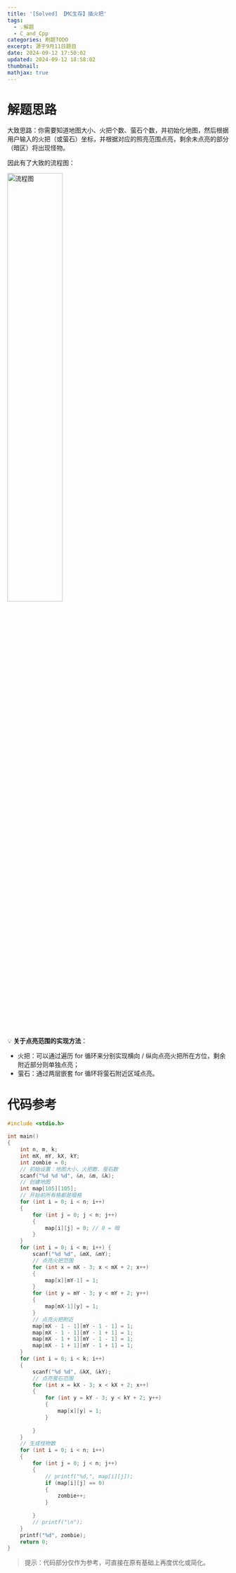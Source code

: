 ```yaml
---
title: '[Solved] 【MC生存】插火把'
tags:
  - 💡解题
  - C_and_Cpp
categories: 刷题TODO
excerpt: 源于9月11日题目
date: 2024-09-12 17:50:02
updated: 2024-09-12 18:58:02
thumbnail:
mathjax: true
---
```


# 解题思路

大致思路：你需要知道地图大小、火把个数、萤石个数，并初始化地图，然后根据用户输入的火把（或萤石）坐标，并根据对应的照亮范围点亮，剩余未点亮的部分（暗区）将出现怪物。

因此有了大致的流程图：

<img src="/images/2024/0912/01.png" alt="流程图" style="width: 50%;" />

💡 **关于点亮范围的实现方法**：

- 火把：可以通过遍历 for 循环来分别实现横向 / 纵向点亮火把所在方位，剩余附近部分则单独点亮；
- 萤石：通过两层嵌套 for 循环将萤石附近区域点亮。


# 代码参考

```c
#include <stdio.h>

int main()
{
    int n, m, k;
    int mX, mY, kX, kY;
    int zombie = 0;
    // 初始设置：地图大小、火把数、萤石数
    scanf("%d %d %d", &n, &m, &k);
    // 创建地图
    int map[105][105];
    // 开始前所有格都是暗格
    for (int i = 0; i < n; i++)
    {
        for (int j = 0; j < n; j++)
        {
            map[i][j] = 0; // 0 = 暗
        }
    }
    for (int i = 0; i < m; i++) {
        scanf("%d %d", &mX, &mY);
        // 点亮火把范围
        for (int x = mX - 3; x < mX + 2; x++)
        {
            map[x][mY-1] = 1;
        }
        for (int y = mY - 3; y < mY + 2; y++)
        {
            map[mX-1][y] = 1;
        }
        // 点亮火把附近
        map[mX - 1 - 1][mY - 1 - 1] = 1;
        map[mX - 1 - 1][mY - 1 + 1] = 1;
        map[mX - 1 + 1][mY - 1 - 1] = 1;
        map[mX - 1 + 1][mY - 1 + 1] = 1;
    }
    for (int i = 0; i < k; i++)
    {
        scanf("%d %d", &kX, &kY);
        // 点亮萤石范围
        for (int x = kX - 3; x < kX + 2; x++)
        {
            for (int y = kY - 3; y < kY + 2; y++)
            {
                map[x][y] = 1;
            }
            
        }
    }
    // 生成怪物数
    for (int i = 0; i < n; i++)
    {
        for (int j = 0; j < n; j++)
        {
            // printf("%d,", map[i][j]);
            if (map[i][j] == 0)
            {
                zombie++;
            }
            
        }
        // printf("\n");
    }
    printf("%d", zombie);
    return 0;
}
```

> 提示：代码部分仅作为参考，可直接在原有基础上再度优化或简化。
